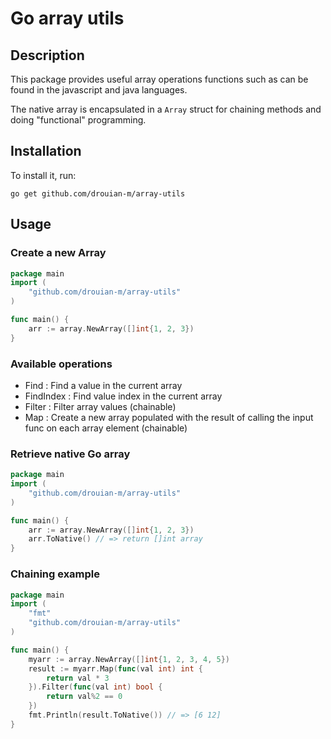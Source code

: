 # Go array utils

## Description

This package provides useful array operations functions such as can be found in the javascript and java languages.

The native array is encapsulated in a `Array` struct for chaining methods and doing "functional" programming.

## Installation

To install it, run:

    go get github.com/drouian-m/array-utils

## Usage

### Create a new Array

```go
package main
import (
	"github.com/drouian-m/array-utils"
)

func main() {
	arr := array.NewArray([]int{1, 2, 3})
}
```

### Available operations

- Find : Find a value in the current array
- FindIndex : Find value index in the current array
- Filter : Filter array values (chainable)
- Map : Create a new array populated with the result of calling the input func on each array element (chainable)

### Retrieve native Go array

```go
package main
import (
	"github.com/drouian-m/array-utils"
)

func main() {
	arr := array.NewArray([]int{1, 2, 3})
	arr.ToNative() // => return []int array
}
```

### Chaining example

```go
package main
import (
	"fmt"
	"github.com/drouian-m/array-utils"
)

func main() {
	myarr := array.NewArray([]int{1, 2, 3, 4, 5})
	result := myarr.Map(func(val int) int {
		return val * 3
	}).Filter(func(val int) bool {
		return val%2 == 0
	})
	fmt.Println(result.ToNative()) // => [6 12]
}
```

